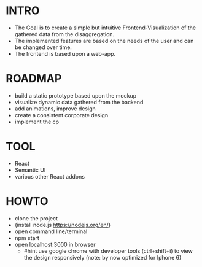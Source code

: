 # INTRO
- The Goal is to create a simple but intuitive Frontend-Visualization of the gathered data from the disaggregation. 
- The implemented features are based on the needs of the user and can be changed over time. 
- The frontend is based upon a web-app.

# ROADMAP
- build a static prototype based upon the mockup
- visualize dynamic data gathered from the backend 
- add animations, improve design 
- create a consistent corporate design 
- implement the cp 

# TOOL
- React
- Semantic UI 
- various other React addons

# HOWTO

- clone the project
- (install node.js https://nodejs.org/en/)
- open command line/terminal
- npm start
- open localhost:3000 in browser
  - #hint use google chrome with developer tools (ctrl+shift+i) to view the design responsively (note: by now optimized for Iphone 6)
